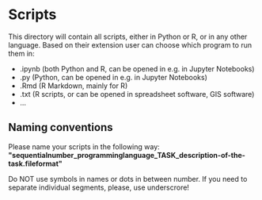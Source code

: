 # Scripts 
This directory will contain all scripts, either in Python or R, or in any other language. Based on their extension user can choose which program to run them in: 
* .ipynb (both Python and R, can be opened in e.g. in Jupyter Notebooks)
* .py (Python, can be opened in e.g. in Jupyter Notebooks)
* .Rmd (R Markdown, mainly for R)
* .txt (R scripts, or can be opened in spreadsheet software, GIS software)
* ...

## Naming conventions
Please name your scripts in the following way: **"sequentialnumber_programminglanguage_TASK_description-of-the-task.fileformat"**

Do NOT use symbols in names or dots in between number. If you need to separate individual segments, please, use underscrore!
